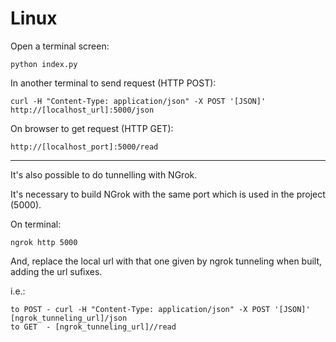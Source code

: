 # Linux

Open a terminal screen:

  ```python index.py```

In another terminal to send request (HTTP POST):

  ```curl -H "Content-Type: application/json" -X POST '[JSON]' http://[localhost_url]:5000/json```

On browser to get request (HTTP GET):

  ```http://[localhost_port]:5000/read```


---------------------------

It's also possible to do tunnelling with NGrok.

It's necessary to build NGrok with the same port which is used in the project (5000).

On terminal:

  ```ngrok http 5000```

And, replace the local url with that one given by ngrok tunneling when built, adding the url sufixes.

i.e.:

    to POST - curl -H "Content-Type: application/json" -X POST '[JSON]' [ngrok_tunneling_url]/json
    to GET  - [ngrok_tunneling_url]//read
